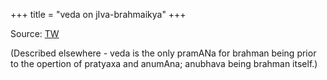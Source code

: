 +++
title = "veda on jIva-brahmaikya"
+++

Source: [TW](https://www.youtube.com/watch?v=GOGDiKbYm4Y)

(Described elsewhere - veda is the only pramANa for brahman being prior to the opertion of pratyaxa and anumAna; anubhava being brahman itself.)

